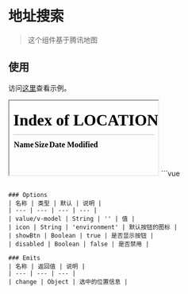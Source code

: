 <!--
 * @Description: 
 * @Autor: weiwei
 * @Date: 2021-06-24 08:36:53
 * @LastEditTime: 2021-06-28 16:49:53
 * @LastEditors: weiwei
-->
# 地址搜索
> 这个组件基于腾讯地图

## 使用
访问<a href="/#/addressSearch">这里</a>查看示例。
<iframe src="/#/addressSearch"></iframe>
```vue
<template>
  <div>
    <address-search @change="handleChange"></address-search>
  </div>
</template>

<script>
import { AddressSearch } from '@handday/components'
export default {
  name: 'AddressSearchs',
  components: {
    AddressSearch
  },
  methods: {
    handleChange(position) {
      console.log(position)
    }
  }
}
</script>

```

### Options
| 名称 | 类型 | 默认 | 说明 |
| --- | --- | --- | --- |
| value/v-model | String | '' | 值 |
| icon | String | 'environment' | 默认按钮的图标 |
| showBtn | Boolean | true | 是否显示按钮 |
| disabled | Boolean | false | 是否禁用 |

### Emits
| 名称 | 返回值 | 说明 |
| --- | --- | --- |
| change | Object | 选中的位置信息 |
